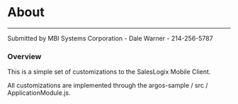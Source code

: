 # About

- - - - - -
Submitted by MBI Systems Corporation - Dale Warner - 214-256-5787

### Overview

This is a simple set of customizations to the SalesLogix Mobile Client.  

All customizations are implemented through the argos-sample / src / ApplicationModule.js.

